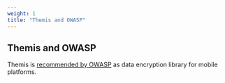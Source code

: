 ```yaml
---
weight: 1
title: "Themis and OWASP"
---
```


## Themis and OWASP

Themis is [recommended by OWASP](https://github.com/OWASP/owasp-mstg/blob/1.1.0/Document/0x06e-Testing-Cryptography.md#third-party-libraries) as data encryption library for mobile platforms.